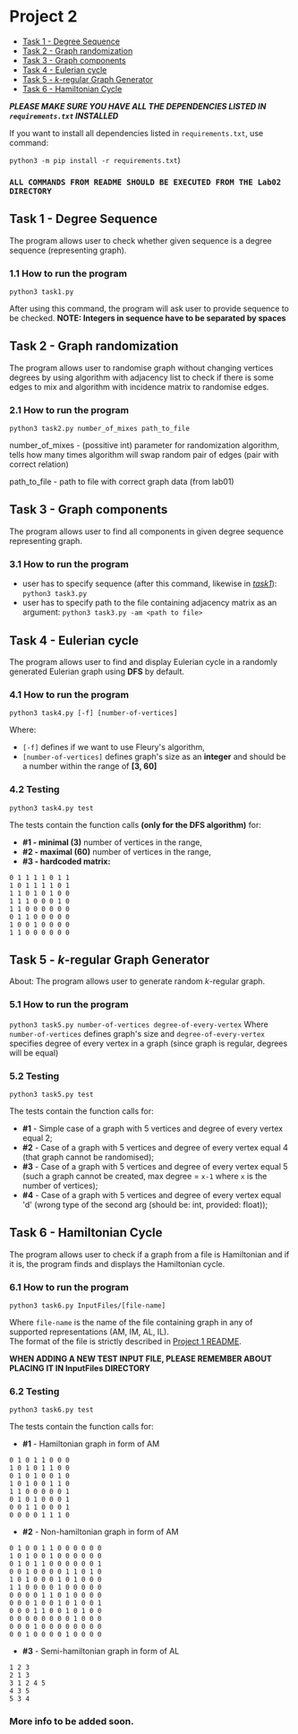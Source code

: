 # Project 2
- [Task 1 - Degree Sequence](#task-1---degree-sequence)
- [Task 2 - Graph randomization](#task-2---graph-randomization)
- [Task 3 - Graph components](#task-3---graph-components)
- [Task 4 - Eulerian cycle](#task-4---eulerian-cycle)
- [Task 5 - *k*-regular Graph Generator](#task-5---k-regular-graph-generator)
- [Task 6 - Hamiltonian Cycle](#task-6---hamiltonian-cycle)

***PLEASE MAKE SURE YOU HAVE ALL THE DEPENDENCIES LISTED IN `requirements.txt` INSTALLED***

If you want to install all dependencies listed in `requirements.txt`, use command:

`python3 -m pip install -r requirements.txt`)

### `ALL COMMANDS FROM README SHOULD BE EXECUTED FROM THE Lab02 DIRECTORY`

## Task 1 - Degree Sequence

The program allows user to check whether given sequence is a degree sequence (representing graph).

### 1.1 How to run the program

`python3 task1.py`

After using this command, the program will ask user to provide sequence to be checked.
**NOTE: Integers in sequence have to be separated by spaces**

## Task 2 - Graph randomization

The program allows user to randomise graph without changing vertices degrees by using algorithm with adjacency list to check if there is some edges to mix
and algorithm with incidence matrix to randomise edges.

### 2.1 How to run the program

`python3 task2.py number_of_mixes path_to_file`

number_of_mixes - (possitive int) parameter for randomization algorithm, tells how many times algorithm will swap random pair of edges (pair with correct relation)

path_to_file - path to file with correct graph data (from lab01)

## Task 3 - Graph components

The program allows user to find all components in given degree sequence representing graph.

### 3.1 How to run the program

- user has to specify sequence (after this command, likewise in [*task1*](#task-1---degree-sequence)): `python3 task3.py` 
- user has to specify path to the file containing adjacency matrix as an argument: `python3 task3.py -am <path to file>`

## Task 4 - Eulerian cycle

The program allows user to find and display Eulerian cycle in a randomly generated Eulerian graph using **DFS** by default.

### 4.1 How to run the program

`python3 task4.py [-f] [number-of-vertices]`

Where:
- `[-f]` defines if we want to use Fleury's algorithm,
- `[number-of-vertices]` defines graph's size as an **integer** and should be a number within the range of **[3, 60]**

### 4.2 Testing

`python3 task4.py test`

The tests contain the function calls **(only for the DFS algorithm)** for:

- **#1 - minimal (3)** number of vertices in the range, <br/>
- **#2 - maximal (60)** number of vertices in the range, <br/>
- **#3 - hardcoded matrix:**

```
0 1 1 1 1 0 1 1
1 0 1 1 1 1 0 1
1 1 0 1 0 1 0 0
1 1 1 0 0 0 1 0
1 1 0 0 0 0 0 0
0 1 1 0 0 0 0 0
1 0 0 1 0 0 0 0
1 1 0 0 0 0 0 0
```

## Task 5 - *k*-regular Graph Generator
About:
 The program allows user to generate random *k*-regular graph.
 
### 5.1 How to run the program

`python3 task5.py number-of-vertices degree-of-every-vertex`
Where `number-of-vertices` defines graph's size and `degree-of-every-vertex` specifies degree of every vertex in a graph (since graph is regular, degrees will be equal)

### 5.2 Testing
`python3 task5.py test`

The tests contain the function calls for:

- **#1** - Simple case of a graph with 5 vertices and degree of every vertex equal 2;
- **#2** - Case of a graph with 5 vertices and degree of every vertex equal 4 (that graph cannot be randomised);
- **#3** - Case of a graph with 5 vertices and degree of every vertex equal 5 (such a graph cannot be created, max degree = `x-1` where `x` is the number of vertices);
- **#4** - Case of a graph with 5 vertices and degree of every vertex equal 'd' (wrong type of the second arg (should be: int, provided: float));



## Task 6 - Hamiltonian Cycle

The program allows user to check if a graph from a file is Hamiltonian and if it is, the program finds and displays the Hamiltonian cycle.

### 6.1 How to run the program

`python3 task6.py InputFiles/[file-name]`

Where `file-name` is the name of the file containing graph in any of supported representations (AM, IM, AL, IL). <br/>
The format of the file is strictly described in [Project 1 README](https://github.com/nerooc/graphs/tree/main/Lab01#requirements-for-adjacency-matrix-input-file). <br/>

**WHEN ADDING A NEW TEST INPUT FILE, PLEASE REMEMBER ABOUT PLACING IT IN InputFiles DIRECTORY**

### 6.2 Testing
`python3 task6.py test`

The tests contain the function calls for:
- **#1** - Hamiltonian graph in form of AM
```
0 1 0 1 1 0 0 0
1 0 1 0 1 1 0 0
0 1 0 1 0 0 1 0
1 0 1 0 0 1 1 0
1 1 0 0 0 0 0 1
0 1 0 1 0 0 0 1
0 0 1 1 0 0 0 1
0 0 0 0 1 1 1 0
```

- **#2** - Non-hamiltonian graph in form of AM
```
0 1 0 0 1 1 0 0 0 0 0 0
1 0 1 0 0 1 0 0 0 0 0 0
0 1 0 1 1 0 0 0 0 0 0 1
0 0 1 0 0 0 0 1 1 0 1 0
1 0 1 0 0 0 1 0 1 0 0 0
1 1 0 0 0 0 1 0 0 0 0 0
0 0 0 0 1 1 0 1 0 0 0 0
0 0 0 1 0 0 1 0 1 0 0 1
0 0 0 1 1 0 0 1 0 1 0 0
0 0 0 0 0 0 0 0 1 0 0 0
0 0 0 1 0 0 0 0 0 0 0 0
0 0 1 0 0 0 0 1 0 0 0 0
```

- **#3** - Semi-hamiltonian graph in form of AL
```
1 2 3
2 1 3
3 1 2 4 5
4 3 5
5 3 4
```

### More info **to be added soon**.
